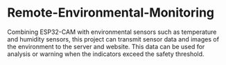 # Remote-Environmental-Monitoring
Combining ESP32-CAM with environmental sensors such as temperature and humidity sensors, this project can transmit sensor data and images of the environment to the server and website. This data can be used for analysis or warning when the indicators exceed the safety threshold.
